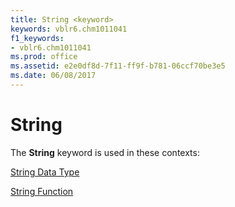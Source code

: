 ```yaml
---
title: String <keyword>
keywords: vblr6.chm1011041
f1_keywords:
- vblr6.chm1011041
ms.prod: office
ms.assetid: e2e0df8d-7f11-ff9f-b781-06ccf70be3e5
ms.date: 06/08/2017
---
```



# String <keyword>

The **String** keyword is used in these contexts:

[String Data Type](string-data-type.md)

[String Function](string-function.md)


